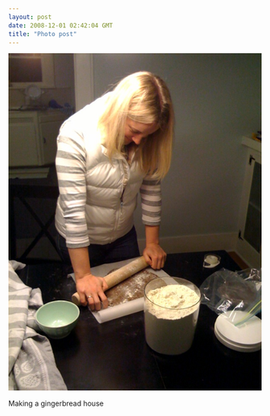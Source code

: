 ```yaml
---
layout: post
date: 2008-12-01 02:42:04 GMT
title: "Photo post"
---
```

![travisj](/images/fe1e4c106b7c1feff85b6721bf55bcb11f013aae647d5cdafe71ffbb857821b6.jpg)

Making a gingerbread house
